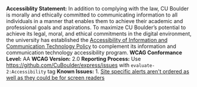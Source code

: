 **Accessiblity Statement:** In addition to complying with the law, CU Boulder is morally and ethically committed to communicating information to all individuals in a manner that enables them to achieve their academic and professional goals and aspirations. To maximize CU Boulder’s potential to achieve its legal, moral, and ethical commitments in the digital environment, the university has established the [Accessibility of Information and Communication Technology Policy](https://www.colorado.edu/policies/accessibility-information-and-communication-technology) to complement its information and communication technology accessibility program.
**WCAG Conformance Level:** AA
**WCAG Version:** 2.0
**Reporting Process:** Use https://github.com/CuBoulder/express/issues with `evaluate-2:Accessibility` tag 
**Known Issues:** 1. [Site specific alerts aren't ordered as well as they could be for screen readers](https://github.com/CuBoulder/express/issues/1442)
